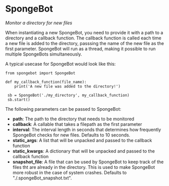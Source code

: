 # SpongeBot
*Monitor a directory for new files*

 When instantiating a new SpongeBot, you need to provide it with a path to a directory and a callback function. The callback function is called each time a new file is added to the directory, passsing the name of the new file as the first parameter.
 SpongeBot will run as a thread, making it possible to run multiple SpongeBots simultaneously.
 
 A typical usecase for SpongeBot would look like this:
 
	from spongebot import SpongeBot
  
	def my_callback_function(file_name):
		print('A new file was added to the directory!')
   
	 sb = SpongeBot('./my_directory', my_callback_function)
	 sb.start()
	
The following parameters can be passed to SpongeBot:

- **path**: The path to the directory that needs to be monitored
- **callback**: A callable that takes a filepath as the first parameter
- **interval**: The interval length in seconds that determines how frequently SpongeBot checks for new files. Defaults to 10 seconds.
- **static_args**: A list that will be unpacked and passed to the callback function
- **static_kwargs**: A dictionary that will be unpacked and passed to the callback function
- **snapshot_file**: A file that can be used by SpongeBot to keep track of the files tht are already in the directory. This is used to make SpongeBot more robust in the case of  system crashes. Defaults to "./.spongeBot_snapshot.txt".
